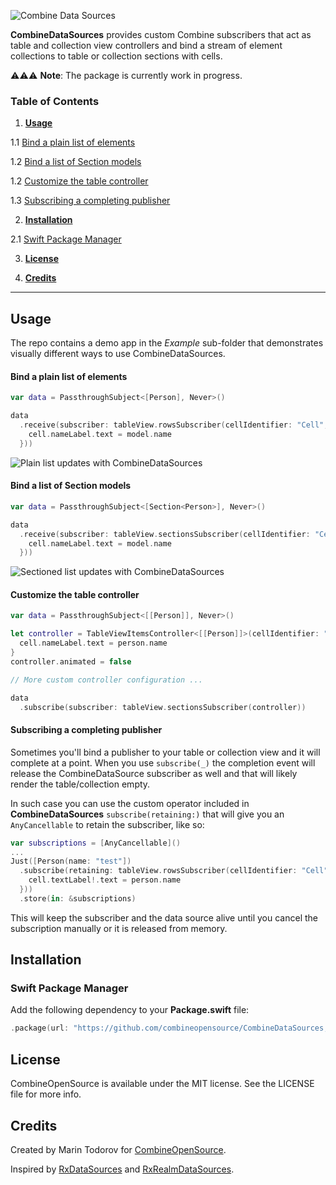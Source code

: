 ![Combine Data Sources](https://github.com/combineopensource/CombineDataSources/raw/master/Assets/combine-data-sources.png)

**CombineDataSources** provides custom Combine subscribers that act as table and collection view controllers and bind a stream of element collections to table or collection sections with cells.  

⚠️⚠️⚠️ **Note**: The package is currently work in progress.

### Table of Contents

1. [**Usage**](#usage)

1.1 [Bind a plain list of elements](https://github.com/combineopensource/CombineDataSources#bind-a-plain-list-of-elements)

1.2 [Bind a list of Section models](#bind-a-list-of-section-models)

1.2 [Customize the table controller](#customize-the-table-controller)

1.3 [Subscribing a completing publisher](#subscribing-a-completing-publisher)

2. [**Installation**](#installation)

2.1 [Swift Package Manager](#swift-package-manager)

3. [**License**](#license)

4. [**Credits**](#credits)

---

## Usage

The repo contains a demo app in the *Example* sub-folder that demonstrates visually different ways to use CombineDataSources.

#### Bind a plain list of elements

```swift
var data = PassthroughSubject<[Person], Never>()

data
  .receive(subscriber: tableView.rowsSubscriber(cellIdentifier: "Cell", cellType: PersonCell.self, cellConfig: { cell, indexPath, model in
    cell.nameLabel.text = model.name
  }))
```

![Plain list updates with CombineDataSources](https://github.com/combineopensource/CombineDataSources/raw/master/Assets/plain-list.gif)

#### Bind a list of Section models

```swift
var data = PassthroughSubject<[Section<Person>], Never>()

data
  .receive(subscriber: tableView.sectionsSubscriber(cellIdentifier: "Cell", cellType: PersonCell.self, cellConfig: { cell, indexPath, model in
    cell.nameLabel.text = model.name
  }))
```

![Sectioned list updates with CombineDataSources](https://github.com/combineopensource/CombineDataSources/raw/master/Assets/sections-list.gif)

#### Customize the table controller

```swift
var data = PassthroughSubject<[[Person]], Never>()

let controller = TableViewItemsController<[[Person]]>(cellIdentifier: "Cell", cellType: PersonCell.self) { cell, indexPath, person in
  cell.nameLabel.text = person.name
}
controller.animated = false

// More custom controller configuration ...

data
  .subscribe(subscriber: tableView.sectionsSubscriber(controller))
```

#### Subscribing a completing publisher

Sometimes you'll bind a publisher to your table or collection view and it will complete at a point. When you use `subscribe(_)` the completion event will release the CombineDataSource subscriber as well and that will likely render the table/collection empty.

In such case you can use the custom operator included in **CombineDataSources** `subscribe(retaining:)` that will give you an `AnyCancellable` to retain the subscriber, like so:

```swift
var subscriptions = [AnyCancellable]()
...
Just([Person(name: "test"])
  .subscribe(retaining: tableView.rowsSubscriber(cellIdentifier: "Cell", cellType: UITableViewCell.self, cellConfig: { (cell, ip, person) in
    cell.textLabel!.text = person.name
  }))
  .store(in: &subscriptions)
```

This will keep the subscriber and the data source alive until you cancel the subscription manually or it is released from memory.

## Installation

### Swift Package Manager

Add the following dependency to your **Package.swift** file:

```swift
.package(url: "https://github.com/combineopensource/CombineDataSources, from: "0.2")
```
## License

CombineOpenSource is available under the MIT license. See the LICENSE file for more info.

## Credits

Created by Marin Todorov for [CombineOpenSource](https://github.com/combineopensource).

Inspired by [RxDataSources](https://github.com/RxSwiftCommunity/RxDataSources) and [RxRealmDataSources](https://github.com/RxSwiftCommunity/RxRealmDataSources).
